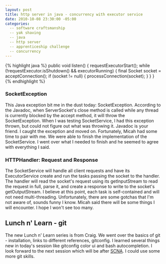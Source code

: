 ```yaml
---
layout: post
title: http server in java - concurrency with executor service
date: 2010-10-08 23:30:00 -05:00
categories:
  -- software craftsmanship
  -- yak shaving
  -- java
  -- http server
  -- apprenticeship challenge
  -- concurrency
---
```


{% highlight java %}
public void listen()
{
  requestExecutorStart();
  while (!requestExecutor.isShutdown() && executorRunning)
  {
    final Socket socket = acceptConnection();
    if (socket != null)
    {
      processConnection(socket);
    }
  }
}
{% endhighlight %}

### SocketException

This Java exception bit me in the dust today: SocketException.  According to the Javadoc, when ServerSocket's close method is called while any thread is currently blocked by the accept method, it will throw the SocketException.  When I was testing SocketService, I had this exception thrown, but could not figure out what was throwing it.  Javadoc is your friend.  I caught the exception and moved on.  Fortunately, Micah had some time to pair with me.  We were able to finish the implementation of the SocketService.  I went over what I needed to finish and he seemed to agree with everything I said.

### HTTPHandler: Request and Response

The SocketService will handle all client requests and have its ExecutorService create and run the tasks passing the socket to the handler.  The handler will read the socket's request using its getInputStream to read the request in full, parse it, and create a response to write to the socket's getOutputStream.  I believe at this point, each task is self-contained and will not need multi-threading.  Unfortunately, there are some gotchas that I'm not aware of, sounds funny I know.  Micah said there will be some things I will encounter.  I hope I won't see too many.

## Lunch n' Learn - git

The new Lunch n' Learn series is from Craig.  We went over the basics of git - installation, links to different references, gitconfig.  I learned several things new in today's session like gitconfig color ui and bash autocompletion.  I look forward to the next session which will be after [SCNA](http://scna.softwarecraftsmanship.org/).  I could use some more git skills.

